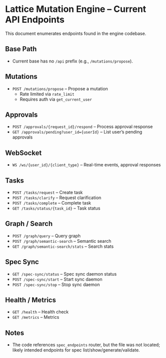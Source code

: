 # Lattice Mutation Engine – Current API Endpoints

This document enumerates endpoints found in the engine codebase.

## Base Path

- Current base has no `/api` prefix (e.g., `/mutations/propose`).

## Mutations

- `POST /mutations/propose` – Propose a mutation
  - Rate limited via `rate_limit`
  - Requires auth via `get_current_user`

## Approvals

- `POST /approvals/{request_id}/respond` – Process approval response
- `GET /approvals/pending?user_id={userId}` – List user’s pending approvals

## WebSocket

- `WS /ws/{user_id}/{client_type}` – Real-time events, approval responses

## Tasks

- `POST /tasks/request` – Create task
- `POST /tasks/clarify` – Request clarification
- `POST /tasks/complete` – Complete task
- `GET /tasks/status/{task_id}` – Task status

## Graph / Search

- `POST /graph/query` – Query graph
- `POST /graph/semantic-search` – Semantic search
- `GET /graph/semantic-search/stats` – Search stats

## Spec Sync

- `GET /spec-sync/status` – Spec sync daemon status
- `POST /spec-sync/start` – Start sync daemon
- `POST /spec-sync/stop` – Stop sync daemon

## Health / Metrics

- `GET /health` – Health check
- `GET /metrics` – Metrics

## Notes

- The code references `spec_endpoints` router, but the file was not located; likely intended endpoints for spec list/show/generate/validate.